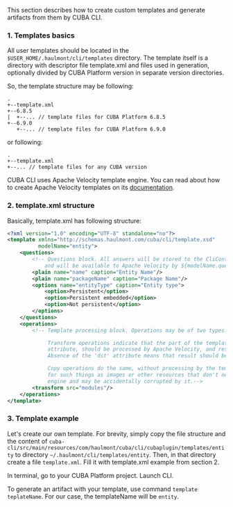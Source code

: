 This section describes how to create custom templates and generate artifacts from them by CUBA CLI.

### 1. Templates basics

All user templates should be located in the `$USER_HOME/.haulmont/cli/templates` directory. The template itself is a directory with descriptor file template.xml and files used in generation, optionally divided by CUBA Platform version in separate version directories.

So, the template structure may be following:
```
.
+--template.xml
+--6.8.5
|  +--... // template files for CUBA Platform 6.8.5
+--6.9.0
   +--... // template files for CUBA Platform 6.9.0
```
or following:
```
.
+--template.xml
+--... // template files for any CUBA version
```

CUBA CLI uses Apache Velocity template engine.
You can read about how to create Apache Velocity templates on its [documentation](http://velocity.apache.org/engine/1.7/user-guide.html).

### 2. template.xml structure

Basically, template.xml has following structure:

```xml
<?xml version="1.0" encoding="UTF-8" standalone="no"?>
<template xmlns="http://schemas.haulmont.com/cuba/cli/template.xsd"
          modelName="entity">
    <questions>
        <!-- Questions block. All answers will be stored to the CliContext
            and will be available to Apache Velocity by ${modelName.questionName}.-->
        <plain name="name" caption="Entity Name"/>
        <plain name="packageName" caption="Package Name"/>
        <options name="entityType" caption="Entity type">
            <option>Persistent</option>
            <option>Persistent embedded</option>
            <option>Not persistent</option>
        </options>
    </questions>
    <operations>
        <!-- Template processing block. Operations may be of two types: transform and copy.

             Transform operations indicate that the part of the template, specified in the 'src'
             attribute, should be processed by Apache Velocity, and result stored in 'dst' directory.
             Absence of the 'dst' attribute means that result should be stored at project root.

             Copy operations do the same, without processing by the template engine. It may be necessary
             for such things as images or other resources that don't need to be processed by the template
             engine and may be accidentally corrupted by it.-->
        <transform src="modules"/>
    </operations>
</template>
```

### 3. Template example

Let's create our own template.
For brevity, simply copy the file structure and the content of `cuba-cli/src/main/resources/com/haulmont/cuba/cli/cubaplugin/templates/entity` to directory `~/.haulmont/cli/templates/entity`.
Then, in that directory create a file `template.xml`. Fill it with template.xml example from section 2.

In terminal, go to your CUBA Platform project. Launch CLI.

To generate an artifact with your template, use command `template teplateName`. For our case, the templateName will be `entity`.